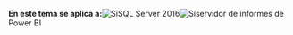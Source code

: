 **En este tema se aplica a:**![Sí](media/yes.png)SQL Server 2016![Sí](media/yes.png)servidor de informes de Power BI